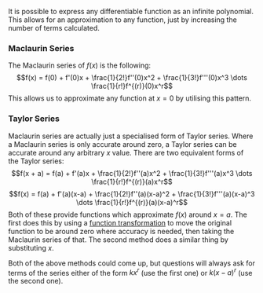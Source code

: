   It is possible to express any differentiable function as an infinite polynomial. This allows for an approximation to any function, just by increasing the number of terms calculated.

### Maclaurin Series
The Maclaurin series of $f(x)$ is the following:
$$f(x) = f(0) + f'(0)x + \frac{1}{2!}f''(0)x^2 + \frac{1}{3!}f'''(0)x^3 \dots \frac{1}{r!}f^{(r)}(0)x^r$$
This allows us to approximate any function at $x=0$ by utilising this pattern.
### Taylor Series
Maclaurin series are actually just a specialised form of Taylor series. Where a Maclaurin series is only accurate around zero, a Taylor series can be accurate around any arbitrary $x$ value. 
There are two equivalent forms of the Taylor series:
$$f(x + a) = f(a) + f'(a)x + \frac{1}{2!}f''(a)x^2 + \frac{1}{3!}f'''(a)x^3 \dots \frac{1}{r!}f^{(r)}(a)x^r$$
$$f(x) = f(a) + f'(a)(x-a) + \frac{1}{2!}f''(a)(x-a)^2 + \frac{1}{3!}f'''(a)(x-a)^3 \dots \frac{1}{r!}f^{(r)}(a)(x-a)^r$$
Both of these provide functions which approximate $f(x)$ around $x=a$. The first does this by using a [function transformation](./../Graphs%20and%20Functions/Function%20Transformations.md) to move the original function to be around zero where accuracy is needed, then taking the Maclaurin series of that. The second method does a similar thing by substituting $x$.

Both of the above methods could come up, but questions will always ask for terms of the series either of the form $kx^r$ (use the first one) or $k(x-a)^r$ (use the second one).